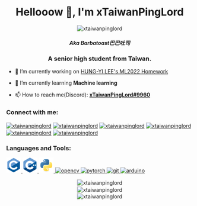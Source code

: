 <h1 align="center">Hellooow 👋, I'm xTaiwanPingLord</h1>
<p align="center"><img src="https://komarev.com/ghpvc/?username=xtaiwanpinglord&label=Profile%20views&color=1ea97f&style=flat" alt="xtaiwanpinglord" /></p>
<h5 align="center">Aka Barbatoast巴巴吐司</h5>
<h3 align="center">A senior high student from Taiwan.</h3>



- 📖 I’m currently working on [HUNG-YI LEE's ML2022 Homework](https://github.com/xTaiwanPingLord/ML2022-Spring-HW)

- 🌱 I’m currently learning **Machine learning**

- 📫 How to reach me(Discord): [**xTaiwanPingLord#9960**](http://discordapp.com/users/684030271074730047)



<h3 align="left">Connect with me:</h3>
<p align="left">
<a href="https://twitter.com/xtaiwanpinglord" target="blank"><img align="center" src="https://raw.githubusercontent.com/rahuldkjain/github-profile-readme-generator/master/src/images/icons/Social/twitter.svg" alt="xtaiwanpinglord" height="30" width="40" /></a>
<a href="https://fb.com/xtaiwanpinglord" target="blank"><img align="center" src="https://raw.githubusercontent.com/rahuldkjain/github-profile-readme-generator/master/src/images/icons/Social/facebook.svg" alt="xtaiwanpinglord" height="30" width="40" /></a>
<a href="https://instagram.com/xtaiwanpinglord" target="blank"><img align="center" src="https://raw.githubusercontent.com/rahuldkjain/github-profile-readme-generator/master/src/images/icons/Social/instagram.svg" alt="xtaiwanpinglord" height="30" width="40" /></a>
<a href="https://www.youtube.com/c/xtaiwanpinglord" target="blank"><img align="center" src="https://raw.githubusercontent.com/rahuldkjain/github-profile-readme-generator/master/src/images/icons/Social/youtube.svg" alt="xtaiwanpinglord" height="30" width="40" /></a>
<a href="https://www.leetcode.com/xtaiwanpinglord" target="blank"><img align="center" src="https://raw.githubusercontent.com/rahuldkjain/github-profile-readme-generator/master/src/images/icons/Social/leet-code.svg" alt="xtaiwanpinglord" height="30" width="40" /></a>
<a href="https://kaggle.com/xtaiwanpinglord" target="blank"><img align="center" src="https://raw.githubusercontent.com/rahuldkjain/github-profile-readme-generator/master/src/images/icons/Social/kaggle.svg" alt="xtaiwanpinglord" height="30" width="40" /></a>
</p>

<h3 align="left">Languages and Tools:</h3>
<p align="left">
<a href="https://www.cprogramming.com/" target="_blank" rel="noreferrer"><img src="https://raw.githubusercontent.com/devicons/devicon/master/icons/c/c-original.svg" alt="c" width="40" height="40"/> </a> 
<a href="https://www.w3schools.com/cpp/" target="_blank" rel="noreferrer"> <img src="https://raw.githubusercontent.com/devicons/devicon/master/icons/cplusplus/cplusplus-original.svg" alt="cplusplus" width="40" height="40"/> </a> 
<a href="https://www.python.org" target="_blank" rel="noreferrer"> <img src="https://raw.githubusercontent.com/devicons/devicon/master/icons/python/python-original.svg" alt="python" width="40" height="40"/> </a> 
</a> <a href="https://opencv.org/" target="_blank" rel="noreferrer"> <img src="https://www.vectorlogo.zone/logos/opencv/opencv-icon.svg" alt="opencv" width="40" height="40"/> </a> 
<a href="https://pytorch.org/" target="_blank" rel="noreferrer"> <img src="https://www.vectorlogo.zone/logos/pytorch/pytorch-icon.svg" alt="pytorch" width="40" height="40"/> </a> 
<a href="https://git-scm.com/" target="_blank" rel="noreferrer"> <img src="https://www.vectorlogo.zone/logos/git-scm/git-scm-icon.svg" alt="git" width="40" height="40"/> 
<a href="https://www.arduino.cc/" target="_blank" rel="noreferrer"><img src="https://cdn.worldvectorlogo.com/logos/arduino-1.svg" alt="arduino" width="40" height="40"/> </a>
</p>



<p align="center">
<img align="center" src="https://github-readme-stats.vercel.app/api/top-langs?username=xtaiwanpinglord&langs_count=6&show_icons=true&theme=vue-dark&layout=compact&hide=css,html,javascript" alt="xtaiwanpinglord" />
<br>
<img align="center" src="https://github-readme-stats.vercel.app/api?username=xtaiwanpinglord&show_icons=true&theme=vue-dark" alt="xtaiwanpinglord" />
<br>
<img align="center" src="https://github-readme-streak-stats.herokuapp.com/?user=xtaiwanpinglord&theme=vue-dark&mode=weekly" alt="xtaiwanpinglord" />
</p>
